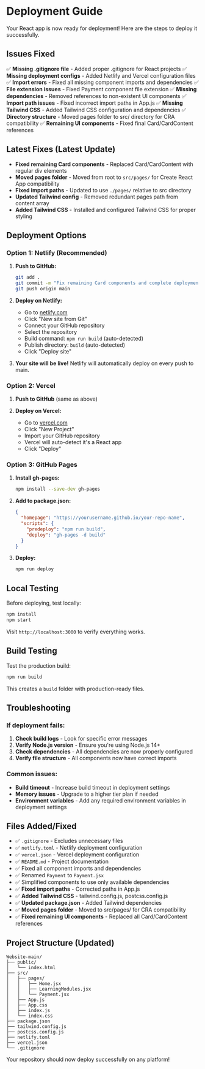 # Deployment Guide

Your React app is now ready for deployment! Here are the steps to deploy it successfully.

## Issues Fixed

✅ **Missing .gitignore file** - Added proper .gitignore for React projects
✅ **Missing deployment configs** - Added Netlify and Vercel configuration files
✅ **Import errors** - Fixed all missing component imports and dependencies
✅ **File extension issues** - Fixed Payment component file extension
✅ **Missing dependencies** - Removed references to non-existent UI components
✅ **Import path issues** - Fixed incorrect import paths in App.js
✅ **Missing Tailwind CSS** - Added Tailwind CSS configuration and dependencies
✅ **Directory structure** - Moved pages folder to src/ directory for CRA compatibility
✅ **Remaining UI components** - Fixed final Card/CardContent references

## Latest Fixes (Latest Update)

- **Fixed remaining Card components** - Replaced Card/CardContent with regular div elements
- **Moved pages folder** - Moved from root to `src/pages/` for Create React App compatibility
- **Fixed import paths** - Updated to use `./pages/` relative to src directory
- **Updated Tailwind config** - Removed redundant pages path from content array
- **Added Tailwind CSS** - Installed and configured Tailwind CSS for proper styling

## Deployment Options

### Option 1: Netlify (Recommended)

1. **Push to GitHub:**
   ```bash
   git add .
   git commit -m "Fix remaining Card components and complete deployment setup"
   git push origin main
   ```

2. **Deploy on Netlify:**
   - Go to [netlify.com](https://netlify.com)
   - Click "New site from Git"
   - Connect your GitHub repository
   - Select the repository
   - Build command: `npm run build` (auto-detected)
   - Publish directory: `build` (auto-detected)
   - Click "Deploy site"

3. **Your site will be live!** Netlify will automatically deploy on every push to main.

### Option 2: Vercel

1. **Push to GitHub** (same as above)

2. **Deploy on Vercel:**
   - Go to [vercel.com](https://vercel.com)
   - Click "New Project"
   - Import your GitHub repository
   - Vercel will auto-detect it's a React app
   - Click "Deploy"

### Option 3: GitHub Pages

1. **Install gh-pages:**
   ```bash
   npm install --save-dev gh-pages
   ```

2. **Add to package.json:**
   ```json
   {
     "homepage": "https://yourusername.github.io/your-repo-name",
     "scripts": {
       "predeploy": "npm run build",
       "deploy": "gh-pages -d build"
     }
   }
   ```

3. **Deploy:**
   ```bash
   npm run deploy
   ```

## Local Testing

Before deploying, test locally:

```bash
npm install
npm start
```

Visit `http://localhost:3000` to verify everything works.

## Build Testing

Test the production build:

```bash
npm run build
```

This creates a `build` folder with production-ready files.

## Troubleshooting

### If deployment fails:

1. **Check build logs** - Look for specific error messages
2. **Verify Node.js version** - Ensure you're using Node.js 14+ 
3. **Check dependencies** - All dependencies are now properly configured
4. **Verify file structure** - All components now have correct imports

### Common issues:

- **Build timeout** - Increase build timeout in deployment settings
- **Memory issues** - Upgrade to a higher tier plan if needed
- **Environment variables** - Add any required environment variables in deployment settings

## Files Added/Fixed

- ✅ `.gitignore` - Excludes unnecessary files
- ✅ `netlify.toml` - Netlify deployment configuration
- ✅ `vercel.json` - Vercel deployment configuration
- ✅ `README.md` - Project documentation
- ✅ Fixed all component imports and dependencies
- ✅ Renamed `Payment` to `Payment.jsx`
- ✅ Simplified components to use only available dependencies
- ✅ **Fixed import paths** - Corrected paths in App.js
- ✅ **Added Tailwind CSS** - tailwind.config.js, postcss.config.js
- ✅ **Updated package.json** - Added Tailwind dependencies
- ✅ **Moved pages folder** - Moved to src/pages/ for CRA compatibility
- ✅ **Fixed remaining UI components** - Replaced all Card/CardContent references

## Project Structure (Updated)

```
Website-main/
├── public/
│   └── index.html
├── src/
│   ├── pages/
│   │   ├── Home.jsx
│   │   ├── LearningModules.jsx
│   │   └── Payment.jsx
│   ├── App.js
│   ├── App.css
│   ├── index.js
│   └── index.css
├── package.json
├── tailwind.config.js
├── postcss.config.js
├── netlify.toml
├── vercel.json
└── .gitignore
```

Your repository should now deploy successfully on any platform!
